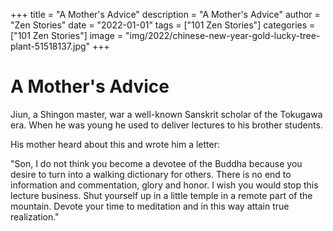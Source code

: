 +++
title = "A Mother's Advice"
description = "A Mother's Advice"
author = "Zen Stories"
date = "2022-01-01"
tags = ["101 Zen Stories"]
categories = ["101 Zen Stories"]
image =  "img/2022/chinese-new-year-gold-lucky-tree-plant-51518137.jpg"
+++

# A Mother's Advice

Jiun, a Shingon master, war a well-known Sanskrit scholar of the Tokugawa era. When he was young he used to deliver lectures to his brother students.

His mother heard about this and wrote him a letter:

"Son, I do not think you become a devotee of the Buddha because you desire to turn into a walking dictionary for others. There is no end to information and commentation, glory and honor. I wish you would stop this lecture business. Shut yourself up in a little temple in a remote part of the mountain. Devote your time to meditation and in this way attain true realization."

